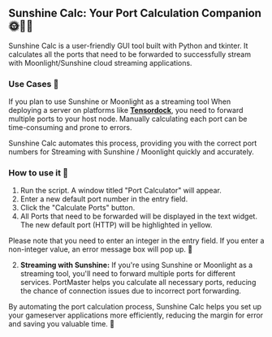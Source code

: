 ## Sunshine Calc: Your Port Calculation Companion 🌞🔢🚀

Sunshine Calc is a user-friendly GUI tool built with Python and tkinter. It calculates all the ports that need to be forwarded to successfully stream with Moonlight/Sunshine cloud streaming applications.

### Use Cases 💼

If you plan to use Sunshine or Moonlight as a streaming tool When deploying a server on platforms like **[Tensordock](https://tensordock.com)**, you need to forward multiple ports to your host node. Manually calculating each port can be time-consuming and prone to errors. 

Sunshine Calc automates this process, providing you with the correct port numbers for Streaming with Sunshine / Moonlight quickly and accurately.


### How to use it 🚀

1. Run the script. A window titled "Port Calculator" will appear.
2. Enter a new default port number in the entry field.
3. Click the "Calculate Ports" button.
4. All Ports that need to be forwarded will be displayed in the text widget. The new default port (HTTP) will be highlighted in yellow.

Please note that you need to enter an integer in the entry field. If you enter a non-integer value, an error message box will pop up. 🚫



2. **Streaming with Sunshine:** If you're using Sunshine or Moonlight as a streaming tool, you'll need to forward multiple ports for different services. PortMaster helps you calculate all necessary ports, reducing the chance of connection issues due to incorrect port forwarding.


By automating the port calculation process, Sunshine Calc helps you set up your gameserver applications more efficiently, reducing the margin for error and saving you valuable time.  👏

